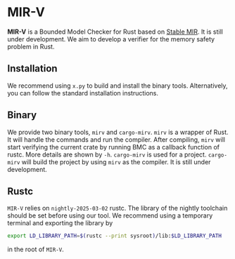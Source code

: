 # MIR-V

**MIR-V** is a Bounded Model Checker for Rust based on [Stable MIR](https://github.com/rust-lang/project-stable-mir). It is still under development. We aim to develop a verifier for the memory safety problem in Rust.

## Installation

We recommend using `x.py` to build and install the binary tools. Alternatively, you can follow the standard installation instructions.

## Binary

We provide two binary tools, `mirv` and `cargo-mirv`. `mirv` is a wrapper of Rust. It will handle the commands and run the compiler. After compiling, `mirv` will start verifying the current crate by running BMC as a callback function of rustc. More details are shown by `-h`. `cargo-mirv` is used for a project. `cargo-mirv` will build the project by using `mirv` as the compiler. It is still under development.

## Rustc

`MIR-V` relies on `nightly-2025-03-02` rustc. The library of the nightly toolchain should be set before using our tool. We recommend using a temporary terminal and exporting the library by
```sh
export LD_LIBRARY_PATH=$(rustc --print sysroot)/lib:$LD_LIBRARY_PATH
```
in the root of `MIR-V`. 
